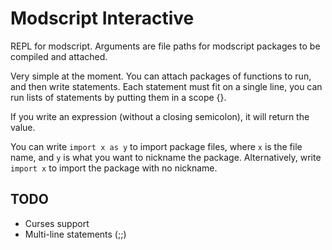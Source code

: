 # Modscript Interactive
REPL for modscript. Arguments are file paths for modscript packages to be compiled and attached.

Very simple at the moment. You can attach packages of functions to run, and then write statements.
Each statement must fit on a single line, you can run lists of statements by putting them in a scope {}.

If you write an expression (without a closing semicolon), it will return the value.

You can write `import x as y` to import package files, where `x` is the file name, and `y` is what you want to nickname the package. Alternatively, write `import x` to import the package with no nickname.

## TODO
* Curses support
* Multi-line statements (;;)
